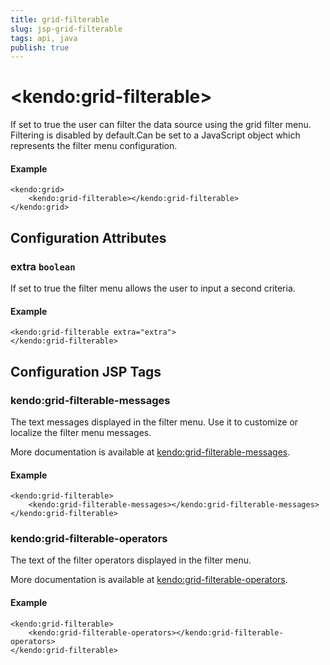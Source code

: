 ```yaml
---
title: grid-filterable
slug: jsp-grid-filterable
tags: api, java
publish: true
---
```


# \<kendo:grid-filterable\>

If set to true the user can filter the data source using the grid filter menu. Filtering is disabled by default.Can be set to a JavaScript object which represents the filter menu configuration.

#### Example
    <kendo:grid>
        <kendo:grid-filterable></kendo:grid-filterable>
    </kendo:grid>

## Configuration Attributes

### extra `boolean`

If set to true the filter menu allows the user to input a second criteria.

#### Example
    <kendo:grid-filterable extra="extra">
    </kendo:grid-filterable>


##  Configuration JSP Tags

### kendo:grid-filterable-messages

The text messages displayed in the filter menu. Use it to customize or localize the filter menu messages.

More documentation is available at [kendo:grid-filterable-messages](/api/wrappers/jsp/grid/filterable-messages).

#### Example

    <kendo:grid-filterable>
        <kendo:grid-filterable-messages></kendo:grid-filterable-messages>
    </kendo:grid-filterable>

### kendo:grid-filterable-operators

The text of the filter operators displayed in the filter menu.

More documentation is available at [kendo:grid-filterable-operators](/api/wrappers/jsp/grid/filterable-operators).

#### Example

    <kendo:grid-filterable>
        <kendo:grid-filterable-operators></kendo:grid-filterable-operators>
    </kendo:grid-filterable>

